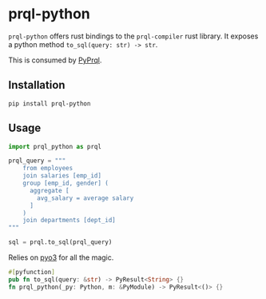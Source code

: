 # prql-python

`prql-python` offers rust bindings to the `prql-compiler` rust library. It
exposes a python method `to_sql(query: str) -> str`.

This is consumed by [PyPrql](https://github.com/prql/PyPrql).

## Installation

`pip install prql-python`

## Usage

```python
import prql_python as prql

prql_query = """
    from employees
    join salaries [emp_id]
    group [emp_id, gender] (
      aggregate [
        avg_salary = average salary
      ]
    )
    join departments [dept_id]
"""

sql = prql.to_sql(prql_query)
```

Relies on [pyo3](https://github.com/PyO3/pyo3) for all the magic.

```rust
#[pyfunction]
pub fn to_sql(query: &str) -> PyResult<String> {}
fn prql_python(_py: Python, m: &PyModule) -> PyResult<()> {}
```
